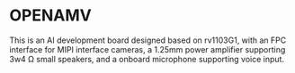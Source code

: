 # OPENAMV
This is an AI development board designed based on rv1103G1, with an FPC interface for MIPI interface cameras, a 1.25mm power amplifier supporting 3w4 Ω small speakers, and a onboard microphone supporting voice input.
